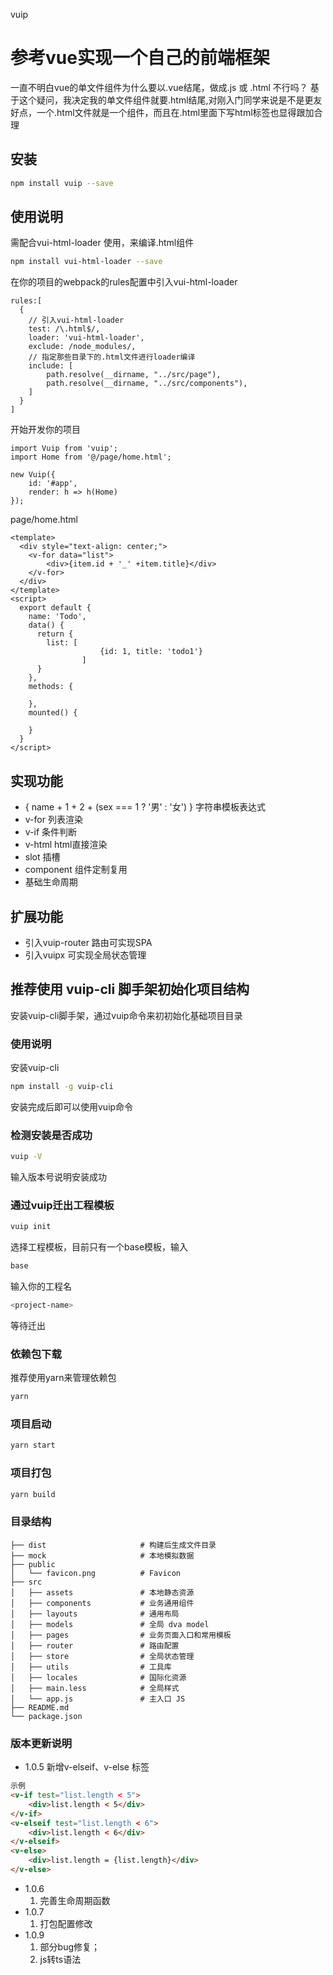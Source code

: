 vuip
# 参考vue实现一个自己的前端框架
一直不明白vue的单文件组件为什么要以.vue结尾，做成.js 或 .html 不行吗？ 基于这个疑问，我决定我的单文件组件就要.html结尾,对刚入门同学来说是不是更友好点，一个.html文件就是一个组件，而且在.html里面下写html标签也显得跟加合理

## 安装
``` bash
npm install vuip --save
```
## 使用说明
需配合vui-html-loader 使用，来编译.html组件
``` bash
npm install vui-html-loader --save
```
在你的项目的webpack的rules配置中引入vui-html-loader
```
rules:[
  {
    // 引入vui-html-loader
    test: /\.html$/,
    loader: 'vui-html-loader',
    exclude: /node_modules/,
    // 指定那些目录下的.html文件进行loader编译
    include: [
        path.resolve(__dirname, "../src/page"),
        path.resolve(__dirname, "../src/components"),
    ]
  }
]
```
开始开发你的项目
```
import Vuip from 'vuip';
import Home from '@/page/home.html';

new Vuip({
    id: '#app',
    render: h => h(Home)
});
```
page/home.html
```
<template>
  <div style="text-align: center;">
    <v-for data="list">
        <div>{item.id + '_' +item.title}</div>
    </v-for>
  </div>
</template>
<script>
  export default {
    name: 'Todo',
    data() {
      return {
        list: [
					{id: 1, title: 'todo1'}
				]
      }
    },
    methods: {

    },
    mounted() {

    }
  }
</script>
```

## 实现功能
* { name + 1 + 2 + (sex === 1 ? '男' : '女') } 字符串模板表达式
* v-for 列表渲染
* v-if 条件判断
* v-html html直接渲染
* slot 插槽
* component 组件定制复用
* 基础生命周期

## 扩展功能
* 引入vuip-router 路由可实现SPA
* 引入vuipx 可实现全局状态管理


## 推荐使用 vuip-cli 脚手架初始化项目结构

安装vuip-cli脚手架，通过vuip命令来初初始化基础项目目录

### 使用说明
安装vuip-cli
``` bash
npm install -g vuip-cli
```
安装完成后即可以使用vuip命令

### 检测安装是否成功
``` bash
vuip -V
```
输入版本号说明安装成功

### 通过vuip迁出工程模板
``` bash
vuip init
```
选择工程模板，目前只有一个base模板，输入
``` bash
base
```
输入你的工程名
``` bash
<project-name>
```
等待迁出

### 依赖包下载
推荐使用yarn来管理依赖包
``` bash
yarn
```
### 项目启动
``` bash
yarn start
```

### 项目打包
``` bash
yarn build
```

### 目录结构
```
├── dist                     # 构建后生成文件目录
├── mock                     # 本地模拟数据
├── public
│   └── favicon.png          # Favicon
├── src
│   ├── assets               # 本地静态资源
│   ├── components           # 业务通用组件
│   ├── layouts              # 通用布局
│   ├── models               # 全局 dva model
│   ├── pages                # 业务页面入口和常用模板
│   ├── router               # 路由配置
│   ├── store                # 全局状态管理
│   ├── utils                # 工具库
│   ├── locales              # 国际化资源
│   ├── main.less            # 全局样式
│   └── app.js               # 主入口 JS
├── README.md
└── package.json
```

### 版本更新说明
+ 1.0.5
新增v-elseif、v-else 标签
```html
示例
<v-if test="list.length < 5">
    <div>list.length < 5</div>
</v-if>
<v-elseif test="list.length < 6">
    <div>list.length < 6</div>
</v-elseif>
<v-else>
    <div>list.length = {list.length}</div>
</v-else>
```
+ 1.0.6
  1. 完善生命周期函数
+ 1.0.7
  1. 打包配置修改
+ 1.0.9
  1. 部分bug修复；
  2. js转ts语法
